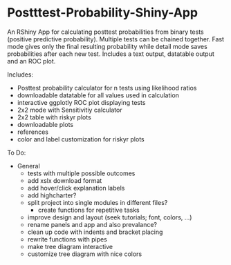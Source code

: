 # Postttest-Probability-Shiny-App

An RShiny App for calculating posttest probabilities from binary tests (positive predictive probability). 
Multiple tests can be chained together. 
Fast mode gives only the final resulting probability while detail mode saves probabilities after each new test.
Includes a text output, datatable output and an ROC plot. 

Includes:
- Posttest probability calculator for n tests using likelihood ratios
- downloadable datatable for all values used in calculation
- interactive ggplotly ROC plot displaying tests  
- 2x2 mode with Sensitivitiy calculator
- 2x2 table with riskyr plots
- downloadable plots
- references
- color and label customization for riskyr plots

To Do:
- General 
    - tests with multiple possible outcomes
    - add xslx download format
    - add hover/click explanation labels
    - add highcharter?
    - split project into single modules in different files?
        - create functions for repetitive tasks
    - improve design and layout (seek tutorials; font, colors, ...)
    - rename panels and app and also prevalance?
    - clean up code with indents and bracket placing
    - rewrite functions with pipes
    - make tree diagram interactive
    - customize tree diagram with nice colors
